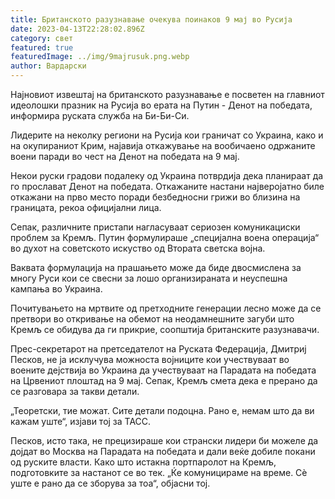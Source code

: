 ```yaml
---
title: Британското разузнавање очекува поинаков 9 мај во Русија
date: 2023-04-13T22:28:02.896Z
category: свет
featured: true
featuredImage: ../img/9majrusuk.png.webp
author: Вардарски
---
```


Најновиот извештај на британското разузнавање е посветен на главниот идеолошки празник на Русија во ерата на Путин - Денот на победата, информира руската служба на Би-Би-Си.

Лидерите на неколку региони на Русија кои граничат со Украина, како и на окупираниот Крим, најавија откажување на вообичаено одржаните воени паради во чест на Денот на победата на 9 мај.

Некои руски градови подалеку од Украина потврдија дека планираат да го прослават Денот на победата. Откажаните настани најверојатно биле откажани на прво место поради безбедносни грижи во близина на границата, рекоа официјални лица.

Сепак, различните пристапи нагласуваат сериозен комуникациски проблем за Кремљ. Путин формулираше „специјална воена операција“ во духот на советското искуство од Втората светска војна.

Ваквата формулација на прашањето може да биде двосмислена за многу Руси кои се свесни за лошо организираната и неуспешна кампања во Украина.

Почитувањето на мртвите од претходните генерации лесно може да се претвори во откривање на обемот на неодамнешните загуби што Кремљ се обидува да ги прикрие, соопштија британските разузнавачи.

Прес-секретарот на претседателот на Руската Федерација, Дмитриј Песков, не ја исклучува можноста војниците кои учествуваат во воените дејствија во Украина да учествуваат на Парадата на победата на Црвениот плоштад на 9 мај. Сепак, Кремљ смета дека е прерано да се разговара за такви детали.

„Теоретски, тие можат. Сите детали подоцна. Рано е, немам што да ви кажам уште“, изјави тој за ТАСС.

Песков, исто така, не прецизираше кои странски лидери би можеле да дојдат во Москва на Парадата на победата и дали веќе добиле покани од руските власти. Како што истакна портпаролот на Кремљ, подготовките за настанот се во тек. „Ќе комуницираме на време. Сè уште е рано да се зборува за тоа“, објасни тој.
